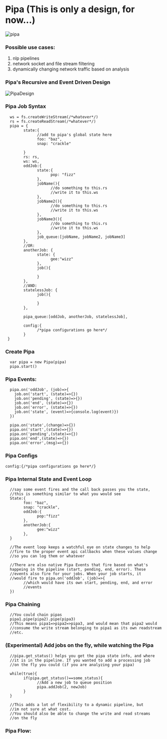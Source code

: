 # Pipa (This is only a design, for now...)
![pipa](https://user-images.githubusercontent.com/107733608/176111658-19ea770d-9459-483e-8147-722a85a07afb.jpg)


### Possible use cases:
1. nlp pipelines
2. network socket and file stream filtering
3. dynamically changing network traffic based on analysis

### Pipa's Recursive and Event Driven Design
![PipaDesign](https://user-images.githubusercontent.com/107733608/176112393-5920a6d7-1d88-4287-9f46-f1c1e718ae72.jpg)

### Pipa Job Syntax
      ws = fs.createWriteStream(/*whatever*/)
      rs = fs.createReadStream(/*whatever*/)
      pipa = {
            state:{
                  //add to pipa's global state here
                  foo: "baz",
                  snap: "crackle"

            }
            rs: rs,
            ws: ws,
            oddJob:{
                  state:{
                        pop: "fizz"
                  },
                  jobName(){
                        //do something to this.rs
                        //write it to this.ws
                  },
                  jobName2(){
                        //do something to this.rs
                        //write it to this.ws
                  },
                  jobName3(){
                        //do something to this.rs
                        //write it to this.ws
                  },
                  job_queue:[jobName, jobName2, jobName3]
            },
            //OR:
            anotherJob: {
                  state: {
                        gee:"wizz"
                  },
                  job(){

                  }
            },
            //AND:
            statelessJob: {
                  job(){

                  }
            },
            
            pipa_queue:[oddJob, anotherJob, statelessJob],
            
            config:{
                  /*pipa configurations go here*/
            }
     }
      
      
### Create Pipa
      var pipa = new Pipa(pipa)
      pipa.start()
      

### Pipa Events:
      pipa.on('oddJob', (job)=>{
        job.on('start', (state)=>{})
        job.on('pending', (state)=>{})
        job.on('end', (state)=>{})
        job.on('error', (state)=>{})
        job.on('state', (event)=>{console.log(event)})
      })

      pipa.on('state',(change)=>{})
      pipa.on('start',(state)=>{})
      pipa.on('pending',(state)=>{})
      pipa.on('end',(state)=>{})
      pipa.on('error',(msg)=>{})

### Pipa Configs
    config:{/*pipa configurations go here*/}
    
### Pipa Internal State and Event Loop
      //say some event fires and the call back passes you the state, 
      //this is something similar to what you would see
      State:{
            foo: "baz",
            snap: "crackle",
            oddJob:{
                  pop:"fizz"
            },
            anotherJob:{
                  gee:"wizz"
            },
      }
      
      //The event loop keeps a watchful eye on state changes to help
      //fire to the proper event api callbacks when these values change
      //so you can log them or whatever
      
      //There are also native Pipa Events that fire based on what's 
      happeing in the pipeline (start, pending, end, error). These
      //events also fire for your jobs. When your job starts, it 
      //would fire to pipa.on('oddJob', (job)=>{
            //which would have its own start, pending, end, and error
            //events
      })
      
### Pipa Chaining
      //You could chain pipas
      pipa1.pipe(pipa2).pipe(pipa3)
      //This means pipa1=>pipa2=>pipa3, and would mean that pipa2 would
      //consume the write stream belonging to pipa1 as its own readstream
      //etc.
      
### (Experimental) Add jobs on the fly, while watching the Pipa 
      //pipa.get_status() helps you get the pipa state info, and where 
      //it is in the pipeline. If you wanted to add a processing job 
      //on the fly you could (if you are analyzing your pipa)
      
      while(true){
            if(pipa.get_status()==some_status){
                  //Add a new job to queue position
                  pipa.addJob(2, newJob)
            }
      }
      
      //This adds a lot of flexibility to a dynamic pipeline, but 
      //im not sure at what cost. 
      //You should also be able to change the write and read streams 
      //on the fly
      

### Pipa Flow:

